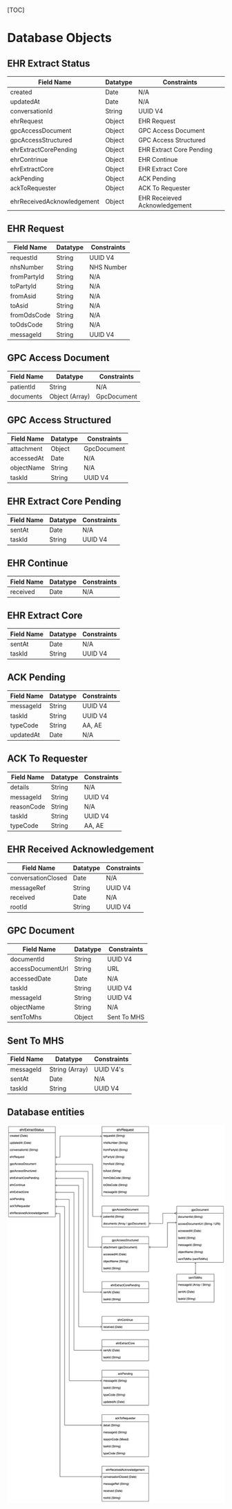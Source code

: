 [TOC]

# Database Objects

## EHR Extract Status

| Field Name                 | Datatype | Constraints                   |
| -------------------------- | -------- | ----------------------------- |
| created                    | Date     | N/A                           |
| updatedAt                  | Date     | N/A                           |
| conversationId             | String   | UUID V4                       |
| ehrRequest                 | Object   | EHR Request                   |
| gpcAccessDocument          | Object   | GPC Access Document           |
| gpcAccessStructured        | Object   | GPC Access Structured         |
| ehrExtractCorePending      | Object   | EHR Extract Core Pending      |
| ehrContrinue               | Object   | EHR Continue                  |
| ehrExtractCore             | Object   | EHR Extract Core              |
| ackPending                 | Object   | ACK Pending                   |
| ackToRequester             | Object   | ACK To Requester              |
| ehrReceivedAcknowledgement | Object   | EHR Receieved Acknowledgement |



## EHR Request

| Field Name  | Datatype | Constraints |
| ----------- | -------- | ----------- |
| requestId   | String   | UUID V4     |
| nhsNumber   | String   | NHS Number  |
| fromPartyId | String   | N/A         |
| toPartyId   | String   | N/A         |
| fromAsid    | String   | N/A         |
| toAsid      | String   | N/A         |
| fromOdsCode | String   | N/A         |
| toOdsCode   | String   | N/A         |
| messageId   | String   | UUID V4     |



## GPC Access Document

| Field Name | Datatype       | Constraints |
| ---------- | -------------- | ----------- |
| patientId  | String         | N/A         |
| documents  | Object (Array) | GpcDocument |



## GPC Access Structured

| Field Name | Datatype | Constraints |
| ---------- | -------- | ----------- |
| attachment | Object   | GpcDocument |
| accessedAt | Date     | N/A         |
| objectName | String   | N/A         |
| taskId     | String   | UUID V4     |



## EHR Extract Core Pending

| Field Name | Datatype | Constraints |
| ---------- | -------- | ----------- |
| sentAt     | Date     | N/A         |
| taskId     | String   | UUID V4     |



## EHR Continue

| Field Name | Datatype | Constraints |
| ---------- | -------- | ----------- |
| received   | Date     | N/A         |



## EHR Extract Core

| Field Name | Datatype | Constraints |
| ---------- | -------- | ----------- |
| sentAt     | Date     | N/A         |
| taskId     | String   | UUID V4     |



## ACK Pending

| Field Name | Datatype | Constraints |
| ---------- | -------- | ----------- |
| messageId  | String   | UUID V4     |
| taskId     | String   | UUID V4     |
| typeCode   | String   | AA, AE      |
| updatedAt  | Date     | N/A         |



## ACK To Requester

| Field Name | Datatype | Constraints |
| ---------- | -------- | ----------- |
| details    | String   | N/A         |
| messageId  | String   | UUID V4     |
| reasonCode | String   | N/A         |
| taskId     | String   | UUID V4     |
| typeCode   | String   | AA, AE      |



## EHR Received Acknowledgement

| Field Name         | Datatype | Constraints |
| ------------------ | -------- | ----------- |
| conversationClosed | Date     | N/A         |
| messageRef         | String   | UUID V4     |
| received           | Date     | N/A         |
| rootId             | String   | UUID V4     |



## GPC Document

| Field Name        | Datatype | Constraints |
| ----------------- | -------- | ----------- |
| documentId        | String   | UUID V4     |
| accessDocumentUrl | String   | URL         |
| accessedDate      | Date     | N/A         |
| taskId            | String   | UUID V4     |
| messageId         | String   | UUID V4     |
| objectName        | String   | N/A         |
| sentToMhs         | Object   | Sent To MHS |



## Sent To MHS

| Field Name | Datatype       | Constraints |
| ---------- | -------------- | ----------- |
| messageId  | String (Array) | UUID V4's   |
| sentAt     | Date           | N/A         |
| taskId     | String         | UUID V4     |



## Database entities

![EHR Extract Status Structure](EhrExtractStatus.drawio.png "EHR Extract Status Structure")